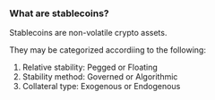 ### What are stablecoins?
Stablecoins are non-volatile crypto assets.

They may be categorized accordiing to the following:
1. Relative stability: Pegged or Floating
2. Stability method: Governed or Algorithmic
3. Collateral type: Exogenous or Endogenous





